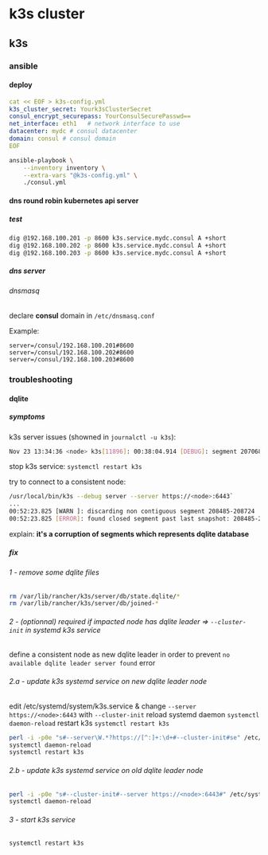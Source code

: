# k3s cluster

## k3s

### ansible

#### deploy

```yaml
cat << EOF > k3s-config.yml
k3s_cluster_secret: Yourk3sClusterSecret
consul_encrypt_securepass: YourConsulSecurePasswd==
net_interface: eth1   # network interface to use
datacenter: mydc # consul datacenter
domain: consul # consul domain
EOF
```

```bash
ansible-playbook \
    --inventory inventory \
    --extra-vars "@k3s-config.yml" \
    ./consul.yml
```

#### dns round robin kubernetes api server

##### test

```bash
dig @192.168.100.201 -p 8600 k3s.service.mydc.consul A +short
dig @192.168.100.202 -p 8600 k3s.service.mydc.consul A +short
dig @192.168.100.203 -p 8600 k3s.service.mydc.consul A +short
```

##### dns server

###### dnsmasq

declare **consul** domain in `/etc/dnsmasq.conf`

Example:

```
server=/consul/192.168.100.201#8600
server=/consul/192.168.100.202#8600
server=/consul/192.168.100.203#8600
```

### troubleshooting

#### dqlite

##### symptoms

k3s server issues (showned in `journalctl -u k3s`):

```bash
Nov 23 13:34:36 <node> k3s[11896]: 00:38:04.914 [DEBUG]: segment 207068-207649time="2019-11-23T13:34:36.603215399Z" level=fatal msg="starting kubernetes: failed to start task"
```

stop k3s service: `systemctl restart k3s`

try to connect to a consistent node:

```bash
/usr/local/bin/k3s --debug server --server https://<node>:6443`
...
00:52:23.825 [WARN ]: discarding non contiguous segment 208485-208724
00:52:23.825 [ERROR]: found closed segment past last snapshot: 208485-208731
```

explain: **it's a corruption of segments which represents dqlite database**

##### fix

###### 1 - remove some dqlite files

```bash
rm /var/lib/rancher/k3s/server/db/state.dqlite/*
rm /var/lib/rancher/k3s/server/db/joined-*
```

###### 2 - (optionnal) required if impacted node has dqlite leader => `--cluster-init` in systemd k3s service

define a consistent node as new dqlite leader in order to prevent `no available dqlite leader server found` error

###### 2.a - update k3s systemd service on new dqlite leader node

edit /etc/systemd/system/k3s.service & change `--server https://<node>:6443` with `--cluster-init`
reload systemd daemon `systemctl daemon-reload`
restart k3s `systemctl restart k3s`

```bash
perl -i -p0e "s#--server\W.*?https://[^:]+:\d+#--cluster-init#se" /etc/systemd/system/k3s.service
systemctl daemon-reload
systemctl restart k3s
```

###### 2.b - update k3s systemd service on old dqlite leader node

```bash
perl -i -p0e "s#--cluster-init#--server https://<node>:6443#" /etc/systemd/system/k3s.service
systemctl daemon-reload
```

###### 3 - start k3s service

`systemctl restart k3s`
